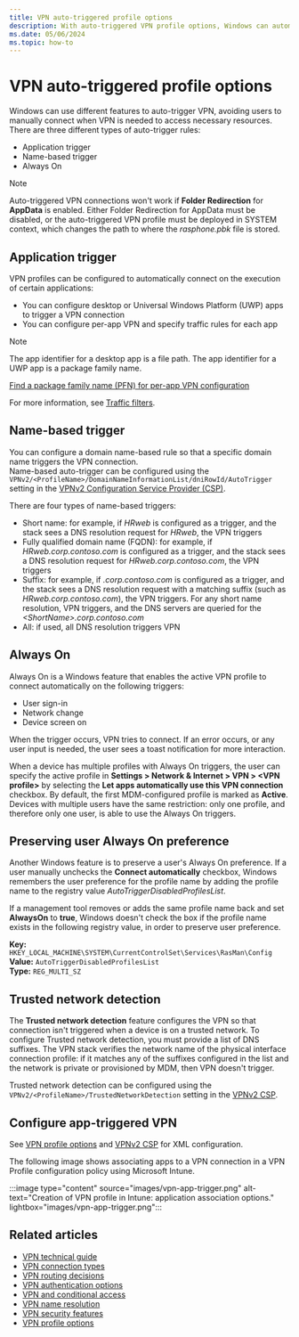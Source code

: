 ```yaml
---
title: VPN auto-triggered profile options
description: With auto-triggered VPN profile options, Windows can automatically establish a VPN connection based on IT admin-defined rules. Learn about the types of auto-trigger rules that you can create for VPN connections.
ms.date: 05/06/2024
ms.topic: how-to
---
```


# VPN auto-triggered profile options

Windows can use different features to auto-trigger VPN, avoiding users to manually connect when VPN is needed to access necessary resources. There are three different types of auto-trigger rules:

- Application trigger
- Name-based trigger
- Always On

> [!NOTE]
> Auto-triggered VPN connections won't work if **Folder Redirection** for **AppData** is enabled. Either Folder Redirection for AppData must be disabled, or the auto-triggered VPN profile must be deployed in SYSTEM context, which changes the path to where the *rasphone.pbk* file is stored.

## Application trigger

VPN profiles can be configured to automatically connect on the execution of certain applications:

- You can configure desktop or Universal Windows Platform (UWP) apps to trigger a VPN connection
- You can configure per-app VPN and specify traffic rules for each app

> [!NOTE]
> The app identifier for a desktop app is a file path. The app identifier for a UWP app is a package family name.
>
> [Find a package family name (PFN) for per-app VPN configuration](/mem/configmgr/protect/deploy-use/find-a-pfn-for-per-app-vpn)

For more information, see [Traffic filters](vpn-security-features.md#traffic-filters).

## Name-based trigger

You can configure a domain name-based rule so that a specific domain name triggers the VPN connection.\
Name-based auto-trigger can be configured using the `VPNv2/<ProfileName>/DomainNameInformationList/dniRowId/AutoTrigger` setting in the [VPNv2 Configuration Service Provider (CSP)](/windows/client-management/mdm/vpnv2-csp).

There are four types of name-based triggers:

- Short name: for example, if *HRweb* is configured as a trigger, and the stack sees a DNS resolution request for *HRweb*, the VPN triggers
- Fully qualified domain name (FQDN): for example, if *HRweb.corp.contoso.com* is configured as a trigger, and the stack sees a DNS resolution request for *HRweb.corp.contoso.com*, the VPN triggers
- Suffix: for example, if *.corp.contoso.com* is configured as a trigger, and the stack sees a DNS resolution request with a matching suffix (such as *HRweb.corp.contoso.com*), the VPN triggers. For any short name resolution, VPN triggers, and the DNS servers are queried for the *<ShortName\>.corp.contoso.com*
- All: if used, all DNS resolution triggers VPN

## Always On

Always On is a Windows feature that enables the active VPN profile to connect automatically on the following triggers:

- User sign-in
- Network change
- Device screen on

When the trigger occurs, VPN tries to connect. If an error occurs, or any user input is needed, the user sees a toast notification for more interaction.

When a device has multiple profiles with Always On triggers, the user can specify the active profile in **Settings > Network & Internet > VPN > <VPN profile\>** by selecting the **Let apps automatically use this VPN connection** checkbox. By default, the first MDM-configured profile is marked as **Active**. Devices with multiple users have the same restriction: only one profile, and therefore only one user, is able to use the Always On triggers.

## Preserving user Always On preference

Another Windows feature is to preserve a user's Always On preference. If a user manually unchecks the **Connect automatically** checkbox, Windows remembers the user preference for the profile name by adding the profile name to the registry value *AutoTriggerDisabledProfilesList*.

If a management tool removes or adds the same profile name back and set **AlwaysOn** to **true**, Windows doesn't check the box if the profile name exists in the following registry value, in order to preserve user preference.

**Key:** `HKEY_LOCAL_MACHINE\SYSTEM\CurrentControlSet\Services\RasMan\Config`\
**Value:** `AutoTriggerDisabledProfilesList`\
**Type:** `REG_MULTI_SZ`

## Trusted network detection

The **Trusted network detection** feature configures the VPN so that connection isn't triggered when a device is on a trusted network. To configure Trusted network detection, you must provide a list of DNS suffixes. The VPN stack verifies the network name of the physical interface connection profile: if it matches any of the suffixes configured in the list and the network is private or provisioned by MDM, then VPN doesn't trigger.

Trusted network detection can be configured using the `VPNv2/<ProfileName>/TrustedNetworkDetection` setting in the [VPNv2 CSP](/windows/client-management/mdm/vpnv2-csp).

## Configure app-triggered VPN

See [VPN profile options](vpn-profile-options.md) and [VPNv2 CSP](/windows/client-management/mdm/vpnv2-csp) for XML configuration.

The following image shows associating apps to a VPN connection in a VPN Profile configuration policy using Microsoft Intune.

:::image type="content" source="images/vpn-app-trigger.png" alt-text="Creation of VPN profile in Intune: application association options." lightbox="images/vpn-app-trigger.png":::

## Related articles

- [VPN technical guide](vpn-guide.md)
- [VPN connection types](vpn-connection-type.md)
- [VPN routing decisions](vpn-routing.md)
- [VPN authentication options](vpn-authentication.md)
- [VPN and conditional access](vpn-conditional-access.md)
- [VPN name resolution](vpn-name-resolution.md)
- [VPN security features](vpn-security-features.md)
- [VPN profile options](vpn-profile-options.md)
